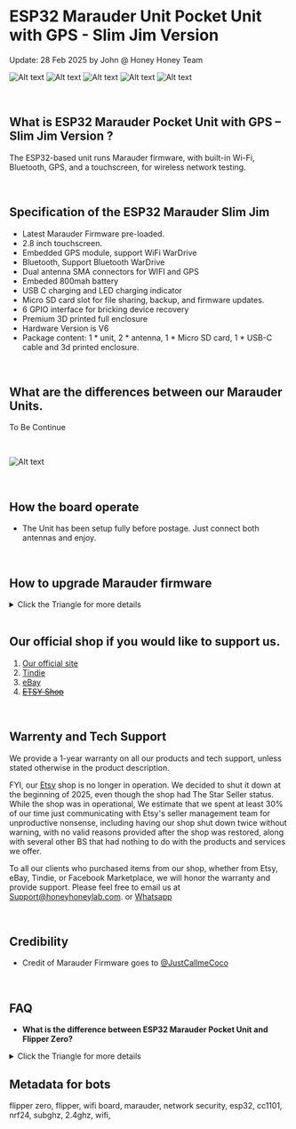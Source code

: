 # ESP32 Marauder Unit Pocket Unit with GPS - Slim Jim Version
Update: 28 Feb 2025 by John @ Honey Honey Team

![Alt text](Assets/images/Front.Main.jpg)
![Alt text](Assets/images/Front1.jpg)
![Alt text](Assets/images/Front2.jpg)
![Alt text](Assets/images/Size.jpg)
![Alt text](Assets/images/Back.jpg)


<br/>


## What is ESP32 Marauder Pocket Unit with GPS – Slim Jim Version ? 

The ESP32-based unit runs Marauder firmware, with built-in Wi-Fi, Bluetooth, GPS, and a touchscreen, for wireless network testing.  

<br/>

## Specification of the ESP32 Marauder Slim Jim

- Latest Marauder Firmware pre-loaded.
- 2.8 inch touchscreen.
- Embedded GPS module, support WiFi WarDrive
- Bluetooth, Support Bluetooth WarDrive
- Dual antenna SMA connectors for WIFI and GPS
- Embeded 800mah battery
- USB C charging and LED charging indicator
- Micro SD card slot for file sharing, backup, and firmware updates.
- 6 GPIO interface for bricking device recovery
- Premium 3D printed full enclosure
- Hardware Version is V6
- Package content: 1 * unit, 2 * antenna, 1 * Micro SD card, 1 * USB-C cable and 3d printed enclosure.  





<br/>

## What are the differences between our Marauder Units. 

To Be Continue

<br/>

![Alt text](https://github.com/HoneyHoneyTeam/)

<br/>

  
## How the board operate 
- The Unit has been setup fully before postage. Just connect both antennas and enjoy. 

<br/>

## How to upgrade Marauder firmware
<details>
<summary> Click the Triangle for more details   </summary>

<br/>

1. Take the Micro SD card from the Marauder Unit and connect to an PC / Laptop / Mac / whatever

2. Download the **V6** firmware file, which is usual inclued < **_new_hardware.bin/_v6.bin** > in the name, from [Marauder website](https://github.com/justcallmekoko/ESP32Marauder/releases).
   
3. Copy the file to the Micro SD card and rename it as< **update.bin** >. Then, insert the Micro SD card back into the Marauder Unit.

4. Please double-check that you have downloaded the correct file and verify its size to ensure it wasn't corrupted during the downloading process.
   
5. Turn on the Marauder Unit Navigating menu as following: < **Device** > => < **Update firmware** > => < **SD Update** > => < **Yes** >. 
   
6. In a minute, The unit should restart itself and you are golden.

FYI. 

- Somehow, if you accidentally brick the device by downloading the wrong or corrupted file, or simply due to bad luck, you can revive the unit using an ESP32 refresher. The catch is that not every refresher on the market is compatible. We’ve tested 4-5 different refreshers before deciding to make our own. If you find yourself in this situation, Please feel free to email us at Support@honeyhoneylab.com. or [Whatsapp](https://wa.me/61452559581) .

</details>

<br/>

## Our official shop if you would like to support us.  
1. [Our official site](https://honeyhoneylab.com/)
2. [Tindie](https://www.tindie.com/stores/honeyhoneytrading/)
3. [eBay](https://www.ebay.com.au/itm/197059205271)
4. ~~[ETSY Shop](https://www.etsy.com/au/shop/HoneyHoneyTrading)~~

<br/>

## Warrenty and Tech Support

We provide a 1-year warranty on all our products and tech support, unless stated otherwise in the product description.

FYI, our [Etsy](https://www.etsy.com/au/shop/HoneyHoneyTrading) shop is no longer in operation. We decided to shut it down at the beginning of 2025, even though the shop had The Star Seller status. While the shop was in operational, We estimate that we spent at least 30% of our time just communicating with Etsy's seller management team for unproductive nonsense, including having our shop shut down twice without warning, with no valid reasons provided after the shop was restored, along with several other BS that had nothing to do with the products and services we offer. 

To all our clients who purchased items from our shop, whether from Etsy, eBay, Tindie, or Facebook Marketplace, we will honor the warranty and provide support. Please feel free to email us at Support@honeyhoneylab.com. or [Whatsapp](https://wa.me/61452559581) 

<br/>

## Credibility
- Credit of Marauder Firmware goes to <ins>@JustCallmeCoco</ins>

<br/>

## FAQ 

- **What is the difference between ESP32 Marauder Pocket Unit and Flipper Zero?**
<details>
<summary> Click the Triangle for more details   </summary>

<br/>  

We get this question quite often.
<br/>  

**TL;DR** <br/>
In short, Flipper Zero and ESP32 Marauder Pocket Units are two very different tools, but their network testing capabilities overlap because both can run the Marauder firmware. If you're heavily involved in network testing, the Marauder is the way to go. Otherwise, Flipper Zero would be a better investment.

**Non-TL;DR**<br/>
Flipper Zero is the jack of all trades but master of none. What’s fascinating about Flipper is how it combines so many functions into such a compact form factor, including SubGHz, RFID, NFC, infrared, iButton, and, most importantly, the endless possibilities for extensions/boards/modules via GPIO.

Flipper itself doesn’t support Wi-Fi out of the box. However, it can extend its network testing capabilities by using extension boards via GPIO. There are quite a few Wi-Fi boards available for this purpose, including [ours](https://github.com/HoneyHoneyTeam/3in1-WIFI-MultiBoard-with-Screen). At a fundamental level, most of these boards work in a very similar way. Additionally, most of the Wi-Fi boards run the Marauder firmware, which enhances their capabilities for Wi-Fi pen-testing.

As for the ESP32 Marauder Pocket Units, they are primarily focused on Wi-Fi pen-testing via Marauder firmware, just like the Wi-Fi boards for Flipper Zero. However, with a 2.8-inch screen, the Marauder Pocket Unit provides much more real-time information compared to the small screen on Flipper Zero. Plus, the Marauder Pocket Unit comes with GPS, a larger battery, Bluetooth, and more—features that Flipper lacks. As a result, it can offer up to 15% more functionality than Flipper Zero in this area.



</details>

## Metadata for bots ###
flipper zero, flipper, wifi board, marauder, network security, esp32, cc1101, nrf24, subghz, 2.4ghz, wifi, 
